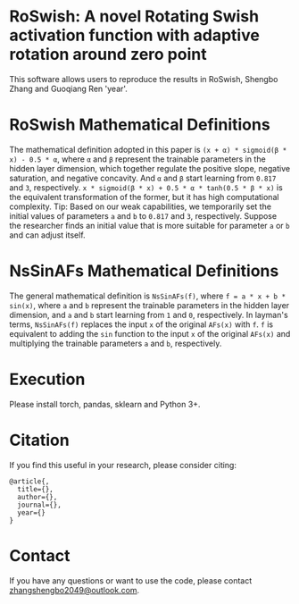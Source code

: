 # RoSwish: A novel Rotating Swish activation function with adaptive rotation around zero point
This software allows users to reproduce the results in RoSwish, Shengbo Zhang and Guoqiang Ren 'year'.

# RoSwish Mathematical Definitions
The mathematical definition adopted in this paper is `(x + α) * sigmoid(β * x) - 0.5 * α`, where `α` and `β` represent the trainable parameters in the hidden layer dimension, which together regulate the positive slope, negative saturation, and negative concavity. And `α` and `β` start learning from `0.817` and `3`, respectively. `x * sigmoid(β * x) + 0.5 * α * tanh(0.5 * β * x)` is the equivalent transformation of the former, but it has high computational complexity. Tip: Based on our weak capabilities, we temporarily set the initial values of parameters `a` and `b` to `0.817` and `3`, respectively. Suppose the researcher finds an initial value that is more suitable for parameter `a` or `b` and can adjust itself.

# NsSinAFs Mathematical Definitions
The general mathematical definition is `NsSinAFs(f)`, where `f = a * x + b * sin(x)`, where `a` and `b` represent the trainable parameters in the hidden layer dimension, and `a` and `b` start learning from `1` and `0`, respectively. In layman's terms, `NsSinAFs(f)` replaces the input `x` of the original `AFs(x)` with `f`. `f` is equivalent to adding the `sin` function to the input `x` of the original `AFs(x)` and multiplying the trainable parameters `a` and `b`, respectively.

# Execution
Please install torch, pandas, sklearn and Python 3+.

# Citation
If you find this useful in your research, please consider citing:

    @article{,
      title={},
      author={},
      journal={},
      year={}
    }

# Contact
If you have any questions or want to use the code, please contact zhangshengbo2049@outlook.com.
